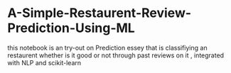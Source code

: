 # A-Simple-Restaurent-Review-Prediction-Using-ML
this notebook is an try-out on Prediction essey that is classifiying an restaurent whether is it good or not through past reviews on it  , integrated with NLP and scikit-learn
